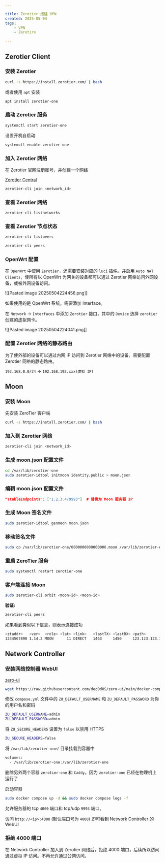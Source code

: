 ```yaml
---

title: Zerotier 搭建 VPN
created: 2025-05-04
tags:
    - VPN
    - Zerotire

---
```


## Zerotier Client

### 安装 Zerotier

```bash
curl -s https://install.zerotier.com/ | bash
```

或者使用 `apt` 安装

```bash
apt install zerotier-one
```

### 启动 Zerotier 服务

```bash
systemctl start zerotier-one
```

设置开机自启动

```bash
systemctl enable zerotier-one
```

### 加入 Zerotier 网络

在 Zerotier 官网注册账号，并创建一个网络

[Zerotier Central](https://my.zerotier.com/)

```bash
zerotier-cli join <network_id>
```

### 查看 Zerotier 网络

```bash
zerotier-cli listnetworks
```

### 查看 Zerotier 节点状态

```bash
zerotier-cli listpeers
```

```bash
zerotier-cli peers
```

### OpenWrt 配置

在 `OpenWrt` 中使用 `Zerotier`，还需要安装对应的 `luci` 插件。并启用 `Auto NAT Clients`，使所有以 OpenWrt 为网关的设备都可以通过 Zerotier 网络访问外网设备，或被外网设备访问。

![[Pasted image 20250504224456.png]]

如果使用的是 OpenWrt 系统，需要添加 Interface。

在 `Network` -> `Interfaces` 中添加 `Zerotier` 接口，其中的 `Device` 选择 `zerotier` 创建的虚拟网卡。

![[Pasted image 20250504224041.png]]

### 配置 Zerotier 网络的静态路由

为了使外部的设备可以通过内网 IP 访问到 Zerotier 网络中的设备，需要配置 Zerotier 网络的静态路由。

`192.168.0.0/24` -> `192.168.192.xxx(虚拟 IP)`

## Moon

### 安装 Moon

先安装 ZeroTier 客户端

```bash
curl -s https://install.zerotier.com/ | bash
```

### 加入到 Zerotier 网络

```bash
zerotier-cli join <network_id>
```

### 生成 moon.json 配置文件

```bash
cd /var/lib/zerotier-one
sudo zerotier-idtool initmoon identity.public > moon.json
```

### 编辑 moon.json 配置文件

```json
"stableEndpoints": ["1.2.3.4/9993"]  # 替换为 Moon 服务器 IP
```

### 生成 Moon 签名文件

```bash
sudo zerotier-idtool genmoon moon.json
```

### 移动签名文件

```bash
sudo cp /var/lib/zerotier-one/0000000000000000.moon /var/lib/zerotier-one/moons.d/
```

### 重启 ZeroTier 服务

```bash
sudo systemctl restart zerotier-one
```

### 客户端连接 Moon

```bash
sudo zerotier-cli orbit <moon-id> <moon-id> 
```

**验证:**

```bash
zerotier-cli peers
```

如果看到类似以下信息，则表示连接成功

```bash
<ztaddr>   <ver>  <role> <lat> <link>   <lastTX> <lastRX> <path>
1234567890 1.14.2 MOON      11 DIRECT   1463     1450     123.123.123.123/9993
```

## Network Controller

### 安装网络控制器 WebUI

[zero-ui](https://github.com/dec0dOS/zero-ui)

```bash
wget https://raw.githubusercontent.com/dec0dOS/zero-ui/main/docker-compose.yml
```

修改 `compose.yml` 文件中的 `ZU_DEFAULT_USERNAME` 和 `ZU_DEFAULT_PASSWORD` 为你的用户名和密码

```bash
ZU_DEFAULT_USERNAME=admin
ZU_DEFAULT_PASSWORD=admin
```

将 `ZU_SECURE_HEADERS` 设置为 `false` 以禁用 HTTPS

```bash
ZU_SECURE_HEADERS=false
```

将 `/var/lib/zerotier-one/` 目录挂载到容器中

```bash
volumes:
  - /var/lib/zerotier-one:/var/lib/zerotier-one
```

删除另外两个容器 `zerotier-one` 和 `Caddy`，因为 `zerotier-one` 已经在物理机上运行了

启动容器

```bash
sudo docker compose up -d && sudo docker compose logs -f
```

允许服务器的 tcp `4000` 端口和 tcp/udp `9993` 端口。

访问 `http://<ip>:4000` (默认端口号为 `4000`) 即可看到 Network Controller 的 WebUI

### 拒绝 4000 端口

在 Network Controller 加入到 Zerotier 网络后，拒绝 4000 端口，后续所以访问通过虚拟 IP 访问。不再允许通过公网访问。
